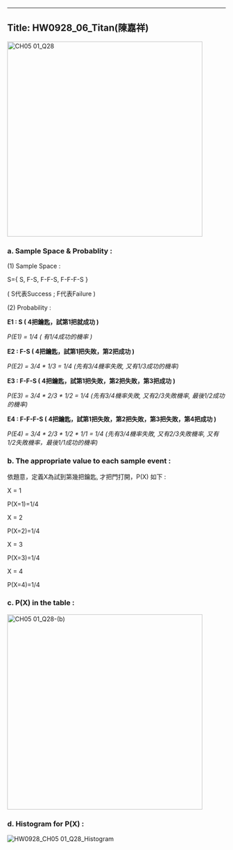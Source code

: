  ---
Title: HW0928_06_Titan(陳嘉祥)
 ---
 <img width="450" alt="CH05 01_Q28" src="https://github.com/user-attachments/assets/ea7d6a6f-ef7d-4cf5-9263-dfdd200bd37f">

### a. Sample Space & Probablity :   

(1) Sample Space :  

S={ S, F-S, F-F-S, F-F-F-S }    

( S代表Success ; F代表Failure ) 

(2) Probability :  

**E1 : S ( 4把鑰匙，試第1把就成功 )**  

*P(E1)	=	1/4	 ( 有1/4成功的機率 )*

**E2	: F-S ( 4把鑰匙，試第1把失敗，第2把成功 )**  

*P(E2) = 3/4 * 1/3 =	1/4	(先有3/4機率失敗, 又有1/3成功的機率)*      


**E3	: F-F-S ( 4把鑰匙，試第1把失敗，第2把失敗，第3把成功 )**   

*P(E3) = 3/4 * 2/3 * 1/2 =	1/4	(先有3/4機率失敗, 又有2/3失敗機率, 最後1/2成功的機率)*      


**E4	: F-F-F-S ( 4把鑰匙，試第1把失敗，第2把失敗，第3把失敗，第4把成功 )**  

*P(E4) = 3/4 * 2/3 * 1/2 * 1/1 =	1/4	(先有3/4機率失敗, 又有2/3失敗機率, 又有1/2失敗機率，最後1/1成功的機率)*   


### b. The appropriate value to each sample event :  

依題意，定義X為試到第幾把鑰匙, 才把門打開，P(X) 如下 :  

X =	1

P(X=1)=1/4

X = 2	

P(X=2)=1/4

X = 3	

P(X=3)=1/4

X = 4	

P(X=4)=1/4


### c. P(X) in the table :    

<img width="450" alt="CH05 01_Q28-(b)" src="https://github.com/user-attachments/assets/f24df0cd-d9e8-4187-9e1f-1948e4b2733f"> 

### d. Histogram for P(X) : 

![HW0928_CH05 01_Q28_Histogram](https://github.com/user-attachments/assets/18aa08bf-c81b-4aaa-8590-08d3515046ad)




